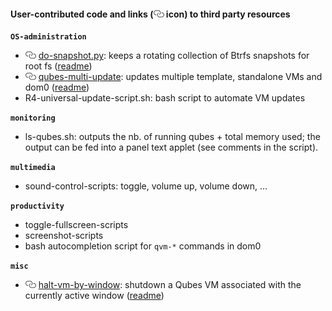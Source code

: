 #### User-contributed code and links (![](/_res/l.png) icon) to third party resources ####

**`OS-administration`**
- ![](/_res/l.png) [do-snapshot.py](https://github.com/tasket/Qubes-scripts/blob/master/do-snapshot.py): keeps a rotating collection of Btrfs snapshots for root fs ([readme](https://github.com/tasket/Qubes-scripts#do-snapshotpy))
- ![](/_res/l.png) [qubes-multi-update](https://github.com/tasket/Qubes-scripts/blob/master/qubes-multi-update): updates multiple template, standalone VMs and dom0 ([readme](https://github.com/tasket/Qubes-scripts#qubes-multi-update))
- R4-universal-update-script.sh: bash script to automate VM updates

**`monitoring`**
- ls-qubes.sh: outputs the nb. of running qubes + total memory used; the output can be fed into a panel text applet (see comments in the script).

**`multimedia`**
- sound-control-scripts: toggle, volume up, volume down, ...

**`productivity`**
- toggle-fullscreen-scripts
- screenshot-scripts
- bash autocompletion script for `qvm-*` commands in dom0

**`misc`**
- ![](/_res/l.png) [halt-vm-by-window](https://github.com/tasket/Qubes-scripts/blob/master/halt-vm-by-window): shutdown a Qubes VM associated with the currently active window ([readme](https://github.com/tasket/Qubes-scripts#halt-vm-by-window))
